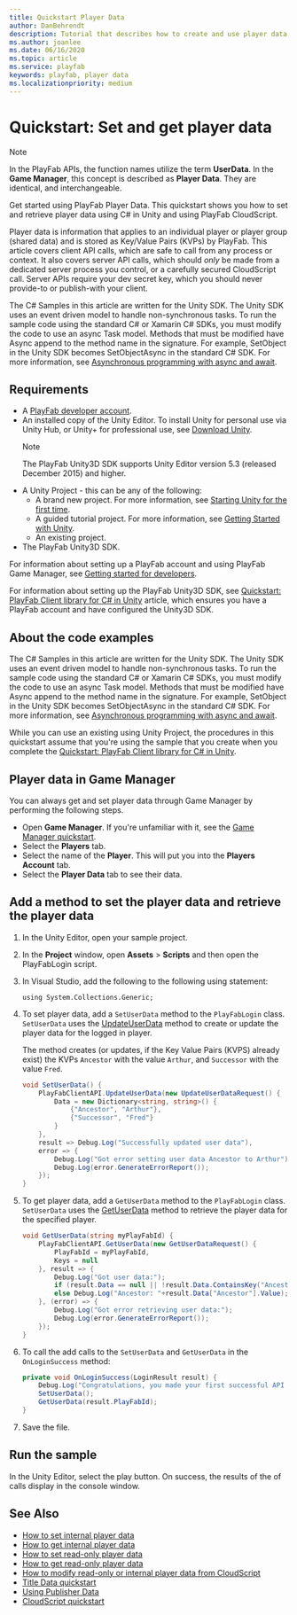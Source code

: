 ```yaml
---
title: Quickstart Player Data 
author: DanBehrendt
description: Tutorial that describes how to create and use player data.
ms.author: joanlee
ms.date: 06/16/2020
ms.topic: article
ms.service: playfab
keywords: playfab, player data
ms.localizationpriority: medium
---
```


# Quickstart: Set and get player data

> [!NOTE]
> In the PlayFab APIs, the function names utilize the term **UserData**. In the **Game Manager**, this concept is described as **Player Data**. They are identical, and interchangeable.

Get started using PlayFab Player Data. This quickstart shows you how to set and retrieve player data using C# in Unity and using PlayFab CloudScript.

Player data is information that applies to an individual player or player group (shared data) and is stored as Key/Value Pairs (KVPs) by PlayFab. This article covers client API calls, which are safe to call from any process or context. It also covers server API calls, which should *only* be made from a dedicated server process you control, or a carefully secured CloudScript call. Server APIs require your dev secret key, which you should never provide-to or publish-with your client.

The C# Samples in this article are written for the Unity SDK. The Unity SDK uses an event driven model to handle non-synchronous tasks. To run the sample code using the standard C# or Xamarin C# SDKs, you must modify the code to use an async Task model. Methods that must be modified have Async append to the method name in the signature. For example, SetObject in the Unity SDK becomes SetObjectAsync in the standard C# SDK. For more information, see [Asynchronous programming with async and await](/dotnet/csharp/programming-guide/concepts/async/).

## Requirements

- A [PlayFab developer account](https://developer.playfab.com/en-us/sign-up).
- An installed copy of the Unity Editor. To install Unity for personal use via Unity Hub, or Unity+ for professional use, see [Download Unity](https://unity3d.com/get-unity/download).
  > [!NOTE]
  > The PlayFab Unity3D SDK supports Unity Editor version 5.3 (released December 2015) and higher.
- A Unity Project - this can be any of the following:
  - A brand new project. For more information, see [Starting Unity for the first time](https://docs.unity3d.com/550/Documentation/Manual/GettingStarted.html).
  - A guided tutorial project. For more information, see [Getting Started with Unity](https://learn.unity.com/).
  - An existing project.
- The PlayFab Unity3D SDK.

For information about setting up a PlayFab account and using PlayFab Game Manager, see [Getting started for developers](../../personas/developer.md).

For information about setting up the PlayFab Unity3D SDK, see [Quickstart: PlayFab Client library for C# in Unity](../../sdks/unity3d/quickstart.md) article, which ensures you have a PlayFab account and have configured the Unity3D SDK.

## About the code examples

The C# Samples in this article are written for the Unity SDK. The Unity SDK uses an event driven model to handle non-synchronous tasks. To run the sample code using the standard C# or Xamarin C# SDKs, you must modify the code to use an async Task model. Methods that must be modified have Async append to the method name in the signature. For example, SetObject in the Unity SDK becomes SetObjectAsync in the standard C# SDK. For more information, see [Asynchronous programming with async and await](/dotnet/csharp/programming-guide/concepts/async/).

While you can use an existing using Unity Project, the procedures in this quickstart assume that you're using the sample that you create when you complete the [Quickstart: PlayFab Client library for C# in Unity](../../sdks/unity3d/quickstart.md).

## Player data in Game Manager

You can always get and set player data through Game Manager by performing the following steps.

- Open **Game Manager**. If you're unfamiliar with it, see the [Game Manager quickstart](../../gamemanager/quickstart.md).
- Select the **Players** tab.
- Select the name of the **Player**. This will put you into the **Players Account** tab.
- Select the **Player Data** tab to see their data.

## Add a method to set the player data and retrieve the player data

1. In the Unity Editor, open your sample project.
2. In the **Project** window, open **Assets** > **Scripts** and then open the PlayFabLogin script.
3. In Visual Studio, add the following to the following using statement:

    `using System.Collections.Generic;`
4. To set player data, add a `SetUserData` method to the `PlayFabLogin` class. `SetUserData` uses the [UpdateUserData](xref:titleid.playfabapi.com.client.playerdatamanagement.updateuserdata) method to create or update the player data for the logged in player.

    The method creates (or updates, if the Key Value Pairs (KVPS) already exist) the KVPs `Ancestor` with the value `Arthur`, and `Successor` with the value `Fred`.

    ```csharp
    void SetUserData() {
        PlayFabClientAPI.UpdateUserData(new UpdateUserDataRequest() {
            Data = new Dictionary<string, string>() {
                {"Ancestor", "Arthur"},
                {"Successor", "Fred"}
            }
        },
        result => Debug.Log("Successfully updated user data"),
        error => {
            Debug.Log("Got error setting user data Ancestor to Arthur");
            Debug.Log(error.GenerateErrorReport());
        });
    }
    ```

5. To get player data, add a `GetUserData` method to the `PlayFabLogin` class. `SetUserData` uses the [GetUserData](xref:titleid.playfabapi.com.client.playerdatamanagement.getuserdata) method to retrieve the player data for the specified player.

    ```csharp
    void GetUserData(string myPlayFabId) {
        PlayFabClientAPI.GetUserData(new GetUserDataRequest() {
            PlayFabId = myPlayFabId,
            Keys = null
        }, result => {
            Debug.Log("Got user data:");
            if (result.Data == null || !result.Data.ContainsKey("Ancestor")) Debug.Log("No Ancestor");
            else Debug.Log("Ancestor: "+result.Data["Ancestor"].Value);
        }, (error) => {
            Debug.Log("Got error retrieving user data:");
            Debug.Log(error.GenerateErrorReport());
        });
    }
    ```

6. To call the add calls to the  `SetUserData` and `GetUserData` in the `OnLoginSuccess` method:

    ```csharp
    private void OnLoginSuccess(LoginResult result) {
        Debug.Log("Congratulations, you made your first successful API call!");
        SetUserData();
        GetUserData(result.PlayFabId);
    }
    ```

7. Save the file.

## Run the sample

In the Unity Editor, select the play button. On success, the results of the of calls display in the console window.

## See Also

- [How to set internal player data](how-to-set-internal-player-data.md)
- [How to get internal player data](how-to-get-internal-player-data.md)
- [How to set read-only player data](how-to-set-read-only-player-data.md)
- [How to get read-only player data](how-to-get-read-only-player-data.md)
- [How to modify read-only or internal player data from CloudScript](how-to-modify-read-only-internal-player-data.md)
- [Title Data quickstart](../titledata/quickstart.md)  
- [Using Publisher Data](../titledata/using-publisher-data.md)  
- [CloudScript quickstart](../automation/cloudscript/quickstart.md)
